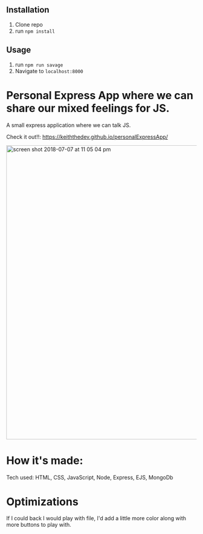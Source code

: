 ## Installation

1. Clone repo
2. run `npm install`

## Usage

1. run `npm run savage`
2. Navigate to `localhost:8000`

# Personal Express App where we can share our mixed feelings for JS.

A small express application where we can talk JS.

Check it out!!: https://keiththedev.github.io/personalExpressApp/

<img width="778" alt="screen shot 2018-07-07 at 11 05 04 pm" src="https://user-images.githubusercontent.com/39138244/42416448-73320020-823c-11e8-966f-7451000f5f55.png">

# How it's made:

Tech used: HTML, CSS, JavaScript, Node, Express, EJS, MongoDb

# Optimizations

  If I could back I would play with file, I'd add a little more color along with more buttons to play with.
  
  
